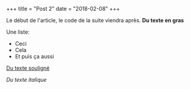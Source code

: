 +++
title = "Post 2"
date = "2018-02-08"
+++

Le début de l'article, le code de la suite viendra après.
**Du texte en gras**

Une liste:

* Ceci
* Cela
* Et puis ça aussi

<u>Du texte souligné</u>



*Du texte italique*
